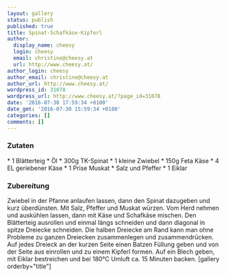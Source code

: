 ```yaml
---
layout: gallery
status: publish
published: true
title: Spinat-Schafkäse-Kipferl
author:
  display_name: cheesy
  login: cheesy
  email: christine@cheesy.at
  url: http://www.cheesy.at/
author_login: cheesy
author_email: christine@cheesy.at
author_url: http://www.cheesy.at/
wordpress_id: 31078
wordpress_url: http://www.cheesy.at/?page_id=31078
date: '2016-07-30 17:59:34 +0100'
date_gmt: '2016-07-30 15:59:34 +0100'
categories: []
comments: []
---
```

### Zutaten
\* 1 Blätterteig
\* Öl
\* 300g TK-Spinat
\* 1 kleine Zwiebel
\* 150g Feta Käse
\* 4 EL geriebener Käse
\* 1 Prise Muskat
\* Salz und Pfeffer
\* 1 Eiklar
### Zubereitung
Zwiebel in der Pfanne anlaufen lassen, dann den Spinat dazugeben und kurz überdünsten. Mit Salz, Pfeffer und Muskat würzen. Vom Herd nehmen und auskühlen lassen, dann mit Käse und Schafkäse mischen. Den Blätterteig ausrollen und einmal längs schneiden und dann diagonal in spitze Dreiecke schneiden. Die halben Dreiecke am Rand kann man ohne Probleme zu ganzen Dreiecken zusammenlegen und zusammendrücken. Auf jedes Dreieck an der kurzen Seite einen Batzen Füllung geben und von der Seite aus einrollen und zu einem Kipferl formen. Auf ein Blech geben, mit Eiklar bestreichen und bei 180°C Umluft ca. 15 Minuten backen.
[gallery orderby="title"]
